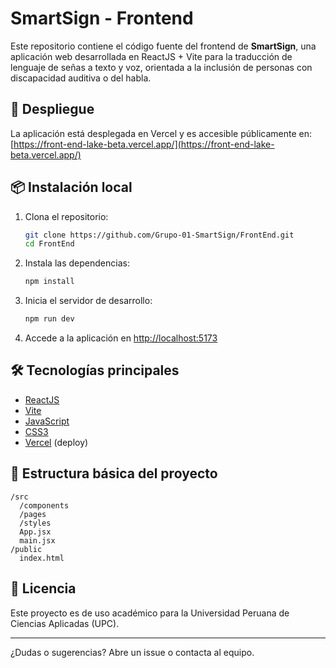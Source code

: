 # SmartSign - Frontend

Este repositorio contiene el código fuente del frontend de **SmartSign**, una aplicación web desarrollada en ReactJS + Vite para la traducción de lenguaje de señas a texto y voz, orientada a la inclusión de personas con discapacidad auditiva o del habla.

## 🚀 Despliegue

La aplicación está desplegada en Vercel y es accesible públicamente en:  
[https://front-end-lake-beta.vercel.app/](https://front-end-lake-beta.vercel.app/)

## 📦 Instalación local

1. Clona el repositorio:
   ```bash
   git clone https://github.com/Grupo-01-SmartSign/FrontEnd.git
   cd FrontEnd
   ```

2. Instala las dependencias:
   ```bash
   npm install
   ```

3. Inicia el servidor de desarrollo:
   ```bash
   npm run dev
   ```

4. Accede a la aplicación en [http://localhost:5173](http://localhost:5173)

## 🛠️ Tecnologías principales

- [ReactJS](https://react.dev/)
- [Vite](https://vitejs.dev/)
- [JavaScript](https://developer.mozilla.org/es/docs/Web/JavaScript)
- [CSS3](https://developer.mozilla.org/es/docs/Web/CSS)
- [Vercel](https://vercel.com/) (deploy)

## 📁 Estructura básica del proyecto

```
/src
  /components
  /pages
  /styles
  App.jsx
  main.jsx
/public
  index.html
```

## 📄 Licencia

Este proyecto es de uso académico para la Universidad Peruana de Ciencias Aplicadas (UPC).

---

¿Dudas o sugerencias? Abre un issue o contacta al equipo.
